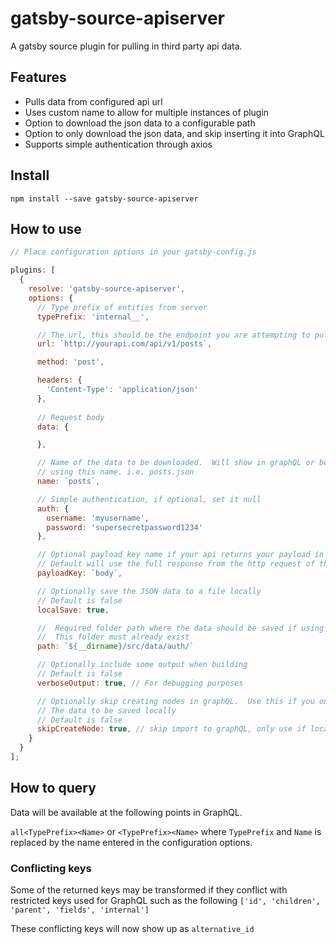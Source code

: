 # gatsby-source-apiserver

A gatsby source plugin for pulling in third party api data.

## Features

* Pulls data from configured api url
* Uses custom name to allow for multiple instances of plugin
* Option to download the json data to a configurable path
* Option to only download the json data, and skip inserting it into GraphQL
* Supports simple authentication through axios

## Install

`npm install --save gatsby-source-apiserver`

## How to use

```javascript
// Place configuration options in your gatsby-config.js

plugins: [
  {
    resolve: 'gatsby-source-apiserver',
    options: {
      // Type prefix of entities from server
      typePrefix: 'internal__',

      // The url, this should be the endpoint you are attempting to pull data from
      url: `http://yourapi.com/api/v1/posts`,

      method: 'post',

      headers: {
        'Content-Type': 'application/json'
      },
  
      // Request body
      data: {

      },

      // Name of the data to be downloaded.  Will show in graphQL or be saved to a file
      // using this name. i.e. posts.json
      name: `posts`,

      // Simple authentication, if optional, set it null
      auth: {
        username: 'myusername',
        password: 'supersecretpassword1234'
      },

      // Optional payload key name if your api returns your payload in a different key
      // Default will use the full response from the http request of the url
      payloadKey: `body`,

      // Optionally save the JSON data to a file locally
      // Default is false
      localSave: true,

      //  Required folder path where the data should be saved if using localSave option
      //  This folder must already exist
      path: `${__dirname}/src/data/auth/`

      // Optionally include some output when building
      // Default is false
      verboseOutput: true, // For debugging purposes

      // Optionally skip creating nodes in graphQL.  Use this if you only want
      // The data to be saved locally
      // Default is false
      skipCreateNode: true, // skip import to graphQL, only use if localSave is all you want
    }
  }
];

```

## How to query

Data will be available at the following points in GraphQL.

`all<TypePrefix><Name>` or `<TypePrefix><Name>` where `TypePrefix` and `Name` is replaced by the name entered in the
configuration options.

### Conflicting keys

Some of the returned keys may be transformed if they conflict with restricted keys used for
GraphQL such as the following `['id', 'children', 'parent', 'fields', 'internal']`

These conflicting keys will now show up as `alternative_id`
